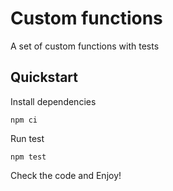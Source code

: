 # Custom functions
A set of custom functions with tests

## Quickstart

Install dependencies

`npm ci`

Run test

`npm test`

Check the code and Enjoy!
